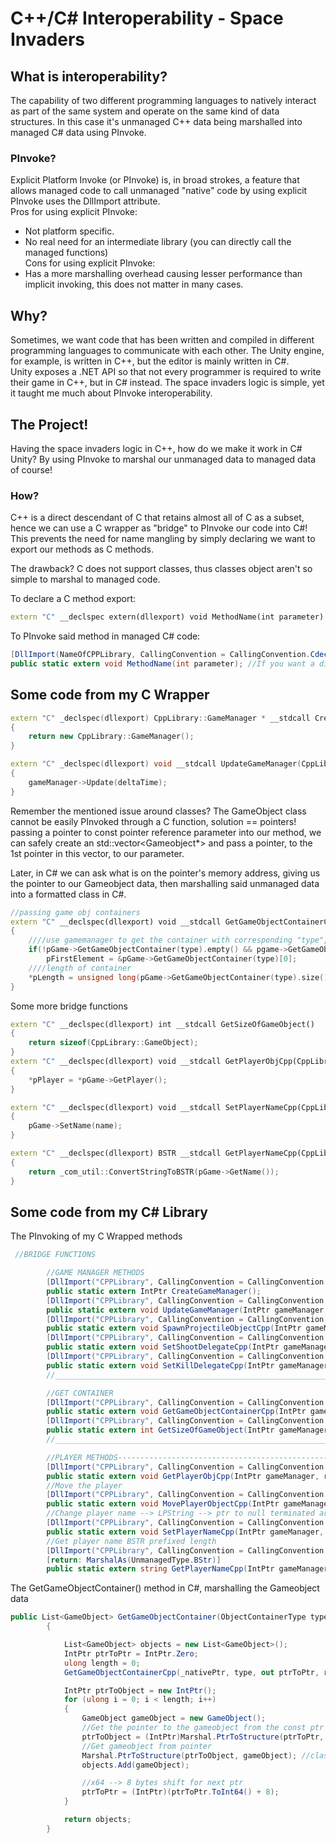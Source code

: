 # C++/C# Interoperability - Space Invaders

## What is interoperability?
The capability of two different programming languages to natively interact as part of the same system and operate on the same kind of data structures. In this case it's unmanaged C++ data being marshalled into managed C# data using PInvoke.

### PInvoke?
Explicit Platform Invoke (or PInvoke) is, in broad strokes, a feature that allows managed code to call unmanaged "native" code by using explicit PInvoke uses the DllImport attribute.  
Pros for using explicit PInvoke:
 * Not platform specific.
 * No real need for an intermediate library (you can directly call the managed 
functions)  
Cons for using explicit PInvoke:
 * Has a more marshalling overhead causing lesser performance than implicit invoking, this does not matter in many cases.
 
## Why?
Sometimes, we want code that has been written and compiled in different programming languages to communicate with each other. The Unity engine, for example, is written in C++, but the editor is mainly written in C#.  
Unity exposes a .NET API so that not every programmer is required to write their game in C++, but in C# instead.
The space invaders logic is simple, yet it taught me much about PInvoke interoperability.

## The Project!
Having the space invaders logic in C++, how do we make it work in C# Unity? By using PInvoke to marshal our unmanaged data to managed data of course!

### How?
C++ is a direct descendant of C that retains almost all of C as a subset, hence we can use a C wrapper as "bridge" to PInvoke our code into C#!
This prevents the need for name mangling by simply declaring we want to export our methods as C methods.

The drawback? C does not support classes, thus classes object aren't so simple to marshal to managed code.

To declare a C method export:
```cpp
extern "C" __declspec extern(dllexport) void MethodName(int parameter)
```

To PInvoke said method in managed C# code:
```c#
[DllImport(NameOfCPPLibrary, CallingConvention = CallingConvention.Cdecl)] //The default CallingConvention for C# is stdcall, of C it's Cdecl, thus we tell C# which one to use
public static extern void MethodName(int parameter); //If you want a different methodname, clarify with the DllImport attribute using "EntryPoint = "WantedNameForMethod""
```

## Some code from my C Wrapper
```cpp
extern "C" _declspec(dllexport) CppLibrary::GameManager * __stdcall CreateGameManager()
{
	return new CppLibrary::GameManager();
}

extern "C" _declspec(dllexport) void __stdcall UpdateGameManager(CppLibrary::GameManager * gameManager, const float deltaTime)
{
	gameManager->Update(deltaTime);
}
```
Remember the mentioned issue around classes? The GameObject class cannot be easily PInvoked through a C function, solution == pointers!
passing a pointer to const pointer reference parameter into our method, we can safely create an std::vector<Gameobject*> and pass a pointer, to the 1st pointer in this vector, to our parameter.

Later, in C# we can ask what is on the pointer's memory address, giving us the pointer to our Gameobject data, then marshalling said unmanaged data into a formatted class in C#.
```cpp
//passing game obj containers
extern "C" __declspec(dllexport) void __stdcall GetGameObjectContainerCpp(CppLibrary::GameManager * pGame, CppLibrary::ObjectContainerType type, CppLibrary::GameObject* const*& pFirstElement, unsigned long* pLength)
{
	////use gamemanager to get the container with corresponding "type", set the pFirstElement ptr reference to the address of 1st element in container
	if(!pGame->GetGameObjectContainer(type).empty() && pgame->GetGameObjectContainer(type)[0])
		pFirstElement = &pGame->GetGameObjectContainer(type)[0];
	////length of container
	*pLength = unsigned long(pGame->GetGameObjectContainer(type).size());
}
```

Some more bridge functions
```cpp
extern "C" __declspec(dllexport) int __stdcall GetSizeOfGameObject()
{
	return sizeof(CppLibrary::GameObject);
}
extern "C" __declspec(dllexport) void __stdcall GetPlayerObjCpp(CppLibrary::GameManager * pGame, CppLibrary::GameObject * &pPlayer)
{
	*pPlayer = *pGame->GetPlayer();
}

extern "C" __declspec(dllexport) void __stdcall SetPlayerNameCpp(CppLibrary::GameManager * pGame, char* name)
{
	pGame->SetName(name);
}

extern "C" __declspec(dllexport) BSTR __stdcall GetPlayerNameCpp(CppLibrary::GameManager * pGame)
{
	return _com_util::ConvertStringToBSTR(pGame->GetName());
}

```

## Some code from my C# Library
The PInvoking of my C Wrapped methods
```c#
 //BRIDGE FUNCTIONS

        //GAME MANAGER METHODS
        [DllImport("CPPLibrary", CallingConvention = CallingConvention.StdCall)]
        public static extern IntPtr CreateGameManager();
        [DllImport("CPPLibrary", CallingConvention = CallingConvention.StdCall)]
        public static extern void UpdateGameManager(IntPtr gameManager, float deltaTime);
        [DllImport("CPPLibrary", CallingConvention = CallingConvention.ThisCall)]
        public static extern void SpawnProjectileObjectCpp(IntPtr gameManager, Vector2 pos);
        [DllImport("CPPLibrary", CallingConvention = CallingConvention.ThisCall)]
        public static extern void SetShootDelegateCpp(IntPtr gameManager, Delegate fnc);
        [DllImport("CPPLibrary", CallingConvention = CallingConvention.ThisCall)]
        public static extern void SetKillDelegateCpp(IntPtr gameManager, Delegate fnc);
        //________________________________________________________________________________

        //GET CONTAINER
        [DllImport("CPPLibrary", CallingConvention = CallingConvention.StdCall)]
        public static extern void GetGameObjectContainerCpp(IntPtr gameManager, ObjectContainerType type, out IntPtr firstElement, ref ulong Length);
        [DllImport("CPPLibrary", CallingConvention = CallingConvention.StdCall)]
        public static extern int GetSizeOfGameObject(IntPtr gameManager);
        //_________________________________________________________________________________

        //PLAYER METHODS-------------------------------------------------------------------
        [DllImport("CPPLibrary", CallingConvention = CallingConvention.StdCall)]
        public static extern void GetPlayerObjCpp(IntPtr gameManager, ref GameObject gameObj);
        //Move the player
        [DllImport("CPPLibrary", CallingConvention = CallingConvention.StdCall, CharSet = CharSet.Ansi)]
        public static extern void MovePlayerObjectCpp(IntPtr gameManager, Vector2 direction, float deltaTime);
        //Change player name --> LPString --> ptr to null terminated array of ANSI chars
        [DllImport("CPPLibrary", CallingConvention = CallingConvention.StdCall, CharSet = CharSet.Ansi)]
        public static extern void SetPlayerNameCpp(IntPtr gameManager, [MarshalAs(UnmanagedType.LPStr)] string name);
        //Get player name BSTR prefixed length
        [DllImport("CPPLibrary", CallingConvention = CallingConvention.StdCall)]
        [return: MarshalAs(UnmanagedType.BStr)]
        public static extern string GetPlayerNameCpp(IntPtr gameManager);
```
The GetGameObjectContainer() method in C#, marshalling the Gameobject data
```c#
public List<GameObject> GetGameObjectContainer(ObjectContainerType type)
        {

            List<GameObject> objects = new List<GameObject>();
            IntPtr ptrToPtr = IntPtr.Zero;
            ulong length = 0;
            GetGameObjectContainerCpp(_nativePtr, type, out ptrToPtr, ref length);

            IntPtr ptrToObject = new IntPtr();
            for (ulong i = 0; i < length; i++)
            {
                GameObject gameObject = new GameObject();
                //Get the pointer to the gameobject from the const ptr reference
                ptrToObject = (IntPtr)Marshal.PtrToStructure(ptrToPtr, typeof(IntPtr));
                //Get gameobject from pointer
                Marshal.PtrToStructure(ptrToObject, gameObject); //classes can also be marshalled if it's formatted
                objects.Add(gameObject);

                //x64 --> 8 bytes shift for next ptr
                ptrToPtr = (IntPtr)(ptrToPtr.ToInt64() + 8); 
            }

            return objects;
        }
```

